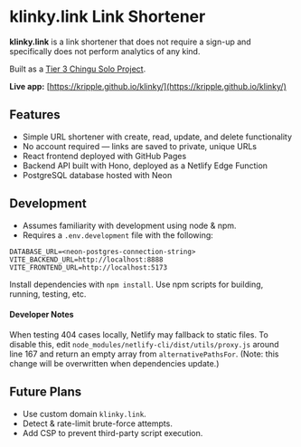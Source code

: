 # klinky.link Link Shortener

**klinky.link** is a link shortener that does not require a sign-up and specifically does not perform analytics of any kind.

Built as a [Tier 3 Chingu Solo Project](https://github.com/chingu-voyages/Handbook/blob/main/docs/guides/soloproject/soloproject.md).

**Live app:** [https://kripple.github.io/klinky/](https://kripple.github.io/klinky/)

## Features

- Simple URL shortener with create, read, update, and delete functionality
- No account required — links are saved to private, unique URLs
- React frontend deployed with GitHub Pages
- Backend API built with Hono, deployed as a Netlify Edge Function
- PostgreSQL database hosted with Neon

## Development

- Assumes familiarity with development using node & npm.
- Requires a `.env.development` file with the following:

```
DATABASE_URL=<neon-postgres-connection-string>
VITE_BACKEND_URL=http://localhost:8888
VITE_FRONTEND_URL=http://localhost:5173
```

Install dependencies with `npm install`. Use npm scripts for building, running, testing, etc.

#### Developer Notes

When testing 404 cases locally, Netlify may fallback to static files.
To disable this, edit `node_modules/netlify-cli/dist/utils/proxy.js` around line 167 and return an empty array from `alternativePathsFor`.
(Note: this change will be overwritten when dependencies update.)

## Future Plans

- Use custom domain `klinky.link`.
- Detect & rate-limit brute-force attempts.
- Add CSP to prevent third-party script execution.
